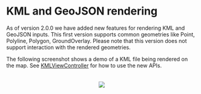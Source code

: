 KML and GeoJSON rendering
=========================
As of version 2.0.0 we have added new features for rendering KML and GeoJSON inputs. This first
version supports common geometries like Point, Polyline, Polygon, GroundOverlay. Please note that
this version does not support interaction with the rendered geometries.

The following screenshot shows a demo of a KML file being rendered on the map. See
[KMLViewController][kmlviewcontroller] for how to use the new APIs.

<p align="center"><img vspace="20" src="https://cloud.githubusercontent.com/assets/16808355/25834988/ca7c3566-34be-11e7-8f07-16c3ae9de63a.png"></p>

[kmlviewcontroller]: https://github.com/googlemaps/google-maps-ios-utils/blob/master/app/KMLViewController.m
